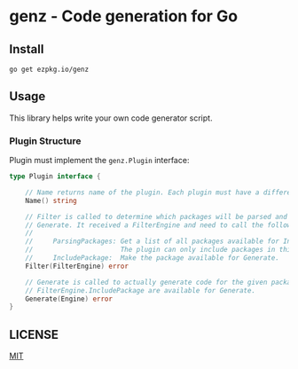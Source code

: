 # genz - Code generation for Go

## Install

```
go get ezpkg.io/genz
```

## Usage

This library helps write your own code generator script.

### Plugin Structure

Plugin must implement the `genz.Plugin` interface:

```go
type Plugin interface {

	// Name returns name of the plugin. Each plugin must have a different name.
	Name() string

	// Filter is called to determine which packages will be parsed and which will be skipped. It will be called before
	// Generate. It received a FilterEngine and need to call the following methods:
	//
	//     ParsingPackages: Get a list of all packages available for IncludePackage.
	//                      The plugin can only include packages in this list.
	//     IncludePackage:  Make the package available for Generate.
	Filter(FilterEngine) error

	// Generate is called to actually generate code for the given packages. Only packages passed to
	// FilterEngine.IncludePackage are available for Generate.
	Generate(Engine) error
}
```

## LICENSE

[MIT](https://ezpkg.io/genz/blob/master/LICENSE)
